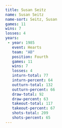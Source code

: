 ```yaml
---
title: Susan Seitz
name: Susan Seitz
name-sort: Seitz, Susan
games: 11
wins: 7
losses: 4
years:
 - year: 1985
   event: Hearts
   team: "AB"
   position: Fourth
   games: 11
   wins: 7
   losses: 4
   inturn-total: 77
   inturn-percent: 64
   outturn-total: 132
   outturn-percent: 66
   draw-total: 92
   draw-percent: 63
   takeout-total: 117
   takeout-percent: 67
   shots-total: 209
   shots-percent: 65
---
```

